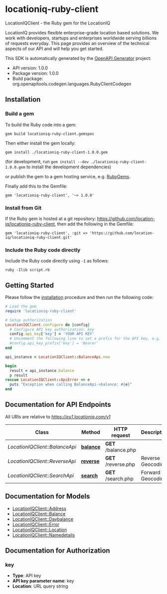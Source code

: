 # locationiq-ruby-client

LocationIQClient - the Ruby gem for the LocationIQ

LocationIQ provides flexible enterprise-grade location based solutions. We work with developers, startups and enterprises worldwide serving billions of requests everyday. This page provides an overview of the technical aspects of our API and will help you get started.

This SDK is automatically generated by the [OpenAPI Generator](https://openapi-generator.tech) project:

- API version: 1.0.0
- Package version: 1.0.0
- Build package: org.openapitools.codegen.languages.RubyClientCodegen

## Installation

### Build a gem

To build the Ruby code into a gem:

```shell
gem build locationiq-ruby-client.gemspec
```

Then either install the gem locally:

```shell
gem install ./locationiq-ruby-client-1.0.0.gem
```
(for development, run `gem install --dev ./locationiq-ruby-client-1.0.0.gem` to install the development dependencies)

or publish the gem to a gem hosting service, e.g. [RubyGems](https://rubygems.org/).

Finally add this to the Gemfile:

    gem 'locationiq-ruby-client', '~> 1.0.0'

### Install from Git

If the Ruby gem is hosted at a git repository: https://github.com/location-iq/locationiq-ruby-client, then add the following in the Gemfile:

    gem 'locationiq-ruby-client', :git => 'https://github.com/location-iq/locationiq-ruby-client.git'

### Include the Ruby code directly

Include the Ruby code directly using `-I` as follows:

```shell
ruby -Ilib script.rb
```

## Getting Started

Please follow the [installation](#installation) procedure and then run the following code:
```ruby
# Load the gem
require 'locationiq-ruby-client'

# Setup authorization
LocationIQClient.configure do |config|
  # Configure API key authorization: key
  config.api_key['key'] = 'YOUR API KEY'
  # Uncomment the following line to set a prefix for the API key, e.g. 'Bearer' (defaults to nil)
  #config.api_key_prefix['key'] = 'Bearer'
end

api_instance = LocationIQClient::BalanceApi.new

begin
  result = api_instance.balance
  p result
rescue LocationIQClient::ApiError => e
  puts "Exception when calling BalanceApi->balance: #{e}"
end

```

## Documentation for API Endpoints

All URIs are relative to *https://eu1.locationiq.com/v1*

Class | Method | HTTP request | Description
------------ | ------------- | ------------- | -------------
*LocationIQClient::BalanceApi* | [**balance**](docs/BalanceApi.md#balance) | **GET** /balance.php | 
*LocationIQClient::ReverseApi* | [**reverse**](docs/ReverseApi.md#reverse) | **GET** /reverse.php | Reverse Geocoding
*LocationIQClient::SearchApi* | [**search**](docs/SearchApi.md#search) | **GET** /search.php | Forward Geocoding


## Documentation for Models

 - [LocationIQClient::Address](docs/Address.md)
 - [LocationIQClient::Balance](docs/Balance.md)
 - [LocationIQClient::Daybalance](docs/Daybalance.md)
 - [LocationIQClient::Error](docs/Error.md)
 - [LocationIQClient::Location](docs/Location.md)
 - [LocationIQClient::Namedetails](docs/Namedetails.md)


## Documentation for Authorization


### key

- **Type**: API key
- **API key parameter name**: key
- **Location**: URL query string

